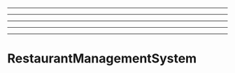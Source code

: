 --------------------------------------
----------------------------------------------------------------------------------------------------
----------------------------------------------------------------------------------------------------
----------------------------------------------------------------------------------------------------
----------------------------------------------------------------------------------------------------
# RestaurantManagementSystem
